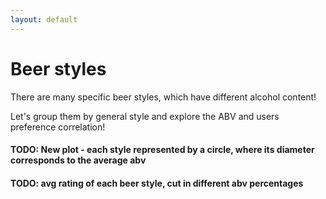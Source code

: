 ```yaml
---
layout: default
---
```


# Beer styles
There are many specific beer styles, which have different alcohol content!

Let's group them by general style and explore the ABV and users preference correlation!

#### TODO: New plot - each style represented by a circle, where its diameter corresponds to the average abv
#### TODO: avg rating of each beer style, cut in different abv percentages
